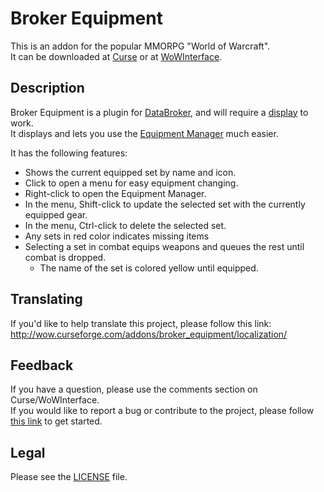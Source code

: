 # Broker Equipment

This is an addon for the popular MMORPG "World of Warcraft".  
It can be downloaded at [Curse](http://curse.com/addons/wow/broker_equipment) or at [WoWInterface](http://wowinterface.com/downloads/info12641).

## Description

Broker Equipment is a plugin for [DataBroker](https://github.com/tekkub/libdatabroker-1-1/wiki), and will require a [display](https://github.com/tekkub/libdatabroker-1-1/wiki/addons-using-ldb#data-display-addons-) to work.  
It displays and lets you use the [Equipment Manager](http://wowwiki.com/Equipment_Manager) much easier.

It has the following features:

- Shows the current equipped set by name and icon.
- Click to open a menu for easy equipment changing.
- Right-click to open the Equipment Manager.
- In the menu, Shift-click to update the selected set with the currently equipped gear.
- In the menu, Ctrl-click to delete the selected set.
- Any sets in red color indicates missing items
- Selecting a set in combat equips weapons and queues the rest until combat is dropped.
	- The name of the set is colored yellow until equipped.

## Translating

If you'd like to help translate this project, please follow this link:  
http://wow.curseforge.com/addons/broker_equipment/localization/

## Feedback

If you have a question, please use the comments section on Curse/WoWInterface.  
If you would like to report a bug or contribute to the project, please follow [this link](https://github.com/p3lim-wow/Broker_Equipment/blob/master/CONTRIBUTING.md) to get started.

## Legal

Please see the [LICENSE](https://github.com/p3lim-wow/Broker_Equipment/blob/master/LICENSE.txt) file.
